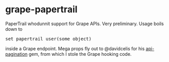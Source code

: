 grape-papertrail
================

PaperTrail whodunnit support for Grape APIs. Very preliminary. Usage boils down to

<pre>
set_papertrail_user(some_object)
</pre>

inside a Grape endpoint. Mega props fly out to @davidcelis for his [api-pagination](https://github.com/davidcelis/api-pagination) gem, from which I stole the Grape hooking code.

